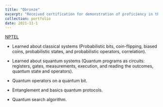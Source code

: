 ```yaml
---
title: "Qbronze"
excerpt: "Received certification for demonstration of proficiency in the language."
collection: portfolio
date: 2021-11-1
---
```

[NPTEL](https://1drv.ms/i/s!AllCcwLfbSCpiGJQVuyhNfyHErRU?e=gChWuj)

* Learned about classical systems (Probabilistic bits, coin-flipping, biased coins, probabilistic states, and probabilistic operators, correlation).

* Learned about squantum systems (Quantum programs as circuits: registers, gates, measurements, execution, and reading the outcomes, quantum state and operators).

* Quantum operators on a quantum bit.

* Entanglement and basics quantum protocols.

* Quantum search algorithm.